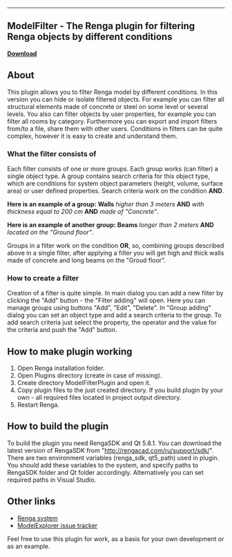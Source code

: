------------------------------------------------------------
ModelFilter - The Renga plugin for filtering Renga objects by different conditions
------------------------------------------------------------
**[Download](https://github.com/RengaSoftware/ModelFilter/releases)**

About
-----

This plugin allows you to filter Renga model by different conditions. In this version you can hide or isolate filtered objects. 
For example you can filter all structural elements made of concrete or steel on some level or several levels. 
You also can filter objects by user properties, for example you can filter all rooms by category. 
Furthermore you can export and import filters from/to a file, share them with other users. 
Conditions in filters can be quite complex, however it is easy to create and understand them.

### What the filter consists of

Each filter consists of one or more groups. Each group works (can filter) a single object type.
A group contains search criteria for this object type, which are conditions for system object parameters 
(height, volume, surface area) or user defined properties. Search criteria work on the condition **AND**. 

**Here is an example of a group:** **Walls** _higher than 3 meters_ **AND** _with thickness equal to 200 cm_  **AND** _made of "Concrete"_.

**Here is an example of another group:** **Beams** _longer than 2 meters_ **AND** _located on the "Ground floor"_.

Groups in a filter work on the condition **OR**, so, combining groups described above in a single 
filter, after applying a filter you will get high and thick walls made of concrete and long beams on the "Groud floor".

### How to create a filter

Creation of a filter is quite simple. In main dialog you can add a new filter by clicking the "Add" button - the "Filter adding" will open.
Here you can manage groups using buttons "Add", "Edit", "Delete". In "Group adding" dialog you can set an object type and 
add a search criteria to the group. To add search criteria just select the property, the operator and the value for the criteria and push the "Add" button.


How to make plugin working
-----

1. Open Renga installation folder.
2. Open Plugins directory (create in case of missing).
3. Create directory ModelFilterPlugin and open it.
4. Copy plugin files to the just created directory. If you build plugin by your own - all required files located in project output directory.
5. Restart Renga.

How to build the plugin
-----

To build the plugin you need RengaSDK and Qt 5.8.1.
You can download the latest version of RengaSDK from "http://rengacad.com/ru/support/sdk/".
There are two environment variables (renga_sdk, qt5_path) used in plugin.
You should add these variables to the system, and specify paths to RengaSDK folder and Qt folder accordingly.
Alternatively you can set required paths in Visual Studio.

Other links
-----

- [Renga system](http://rengacad.com/)
- [ModelExplorer issue tracker](https://github.com/RengaSoftware/ModelFilter/issues)


Feel free to use this plugin for work, as a basis for your own development or as an example.

